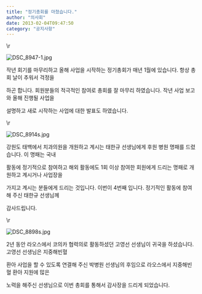```yaml
---
title: "정기총회를 마쳤습니다."
author: "의사회"
date: 2013-02-04T09:47:50
category: "공지사항"
---
```


\r

![DSC_8947-1.jpg](/files/attach/images/1585/688/006/3ca709df005cc43404c02e1afab5b0c5.jpg)

작년 회기를 마무리하고 올해 사업을 시작하는 정기총회가 매년 1월에 있습니다. 항상 총회 날이 추워서 걱정을

하곤 합니다. 회원분들의 적극적인 참여로 총회를 잘 마무리 하였습니다. 작년 사업 보고와 올해 진행될 사업을

설명하고 새로 시작하는 사업에 대한 발표도 하였습니다.

\r

![DSC_8914s.jpg](/files/attach/images/1585/688/006/621058535d951c27093efc01d631eca1.jpg)

강원도 태백에서 치과의원을 개원하고 계시는 태한규 선생님에게 후원 병원 명패를 드렸습니다. 이 명패는 국내

활동에 정기적으로 참여하고 해외 활동에도 1회 이상 참여한 회원에게 드리는 명패로 개원하고 계시거나 사업장을

가지고 계시는 분들에게 드리는 것입니다. 이번이 4번째 입니다. 정기적인 활동에 참여해 주신 태한규 선생님께

감사드립니다.

\r

![DSC_8898s.jpg](/files/attach/images/1585/688/006/9c5a1680104e0be589d99a5df61d7e11.jpg)

2년 동안 라오스에서 코의카 협력의로 활동하셨던 고영선 선생님이 귀국을 하셨습니다. 고영선 선생님은 지중해빈혈

환아 사업을 할 수 있도록 연결해 주신 박병원 선생님의 후임으로 라오스에서 지중해빈혈 환아 지원에 많은

노력을 해주신 선생님으로 이번 총회를 통해서 감사장을 드리게 되었습니다.
